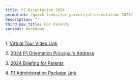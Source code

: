```yaml
---
title: P1 Orientation 2024
permalink: /quick-links/for-parents/p1-orientation-2023/
description: ""
third_nav_title: For Parents
variant: markdown
---
```

1. [Virtual Tour Video Link](https://drive.google.com/file/d/1YKU-r0zOSsOoB7q99BJCGzuQ-x7TFYPd/view)

2. [2024 P1 Orientation Principal's Address](https://drive.google.com/file/d/1JsGhizrOP7nQ6OxQzpJc4Htho7rJEyJU/view?usp=sharing)

3. [2024 Briefing for Parents](https://drive.google.com/file/d/1sGEc4eCxmq7rsFWmqP8C-0Ivh3JWLA0H/view?usp=sharing)

4. [P1 Administration Package Link](https://go.gov.sg/shps-p1information)